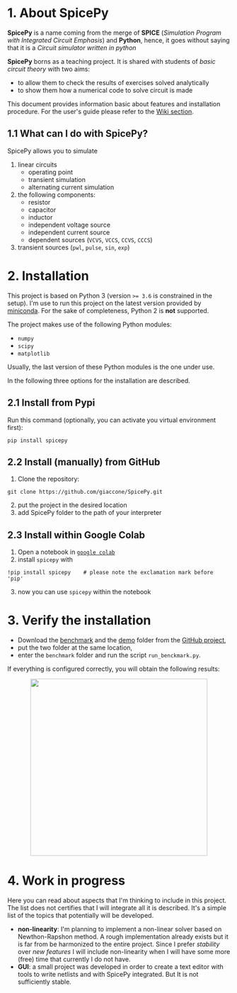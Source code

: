 # 1. About SpicePy
**SpicePy** is a name coming from the merge of **SPICE** (*Simulation Program with Integrated Circuit Emphasis*) and **Python**, hence, it goes without saying that it is a _Circuit simulator written in python_

**SpicePy** borns as a teaching project. It is shared with students of *basic circuit theory* with two aims:

* to allow them to check the results of exercises solved analytically
* to show them how a numerical code to solve circuit is made

This document provides information basic about features and installation procedure. For the user's guide please refer to the [Wiki section](https://github.com/giaccone/SpicePy/wiki).

##  1.1 What can I do with SpicePy?
SpicePy allows you to simulate
1. linear circuits
    * operating point
    * transient simulation
    * alternating current simulation
2. the following components:
    * resistor
    * capacitor
    * inductor
    * independent voltage source
    * independent current source
    * dependent sources (`VCVS`, `VCCS`, `CCVS`, `CCCS`)
3. transient sources (`pwl`, `pulse`, `sin`, `exp`)

# 2. Installation

This project is based on Python 3 (version `>= 3.6` is constrained in the setup). I'm use to run this project on the latest version provided by [miniconda](hnttps://docs.conda.io/en/latest/miniconda.html). For the sake of completeness, Python 2 is **not** supported.

The project makes use of the following Python modules:
* `numpy`
* `scipy`
* `matplotlib`

Usually, the last version of these Python modules is the one under use.

In the following three options for the installation are described.

## 2.1 Install from Pypi
Run this command (optionally, you can activate you virtual environment first):
```
pip install spicepy
```

## 2.2 Install (manually) from GitHub
1. Clone the repository:

`git clone https://github.com/giaccone/SpicePy.git`

2. put the project in the desired location
3. add SpicePy folder to the path of your interpreter


## 2.3 Install within Google Colab
1. Open a notebook in [`google colab`](https://colab.research.google.com/)
2. install `spicepy` with

```
!pip install spicepy    # please note the exclamation mark before 'pip'
```

3. now you can use `spicepy` within the notebook


# 3. Verify the installation
* Download the [benchmark](https://github.com/giaccone/SpicePy/tree/master/benchmark) and the [demo](https://github.com/giaccone/SpicePy/tree/master/demo) folder from the [GitHub project](https://github.com/giaccone/SpicePy),
* put the two folder at the same location,
* enter the `benchmark` folder and run the script `run_benckmark.py`.

If everything is configured correctly, you will obtain the following results:
<p align="center">
<img src="https://raw.githubusercontent.com/giaccone/SpicePy/master/benchmark/run_benchmark.png" width="400">
</p>

# 4. Work in progress

Here you can read about aspects that I'm thinking to include in this project. The list does not certifies that I will integrate all it is described. It's a simple list of the topics that potentially will be developed.

* **non-linearity**: I'm planning to implement a non-linear solver based on Newthon-Rapshon method. A rough implementation already exists but it is far from be harmonized to the entire project. Since I prefer *stability* over *new features* I will include non-linearity when I will have some more (free) time that currently I do not have.
* **GUI**: a small project was developed in order to create a text editor with tools to write netlists and with SpicePy integrated. But It is not sufficiently stable.